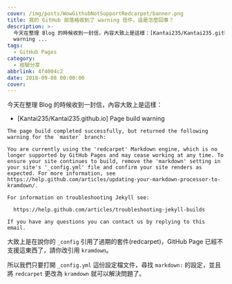 ```yaml
---
cover: /img/posts/WowGithubNotSupportRedcarpet/banner.png
title: 我的 GitHub 部落格收到了 warning 信件，這是怎麼回事？
description: >-
  今天在整理 Blog 的時候收到一封信，內容大致上是這樣：[Kantai235/Kantai235.github.io] Page build
  warning ...
tags:
  - GitHub Pages
category:
  - 經驗分享
abbrlink: 4f4004c2
date: 2018-09-08 00:00:00
cover:
---
```


今天在整理 Blog 的時候收到一封信，內容大致上是這樣：

- [Kantai235/Kantai235.github.io] Page build warning

```
The page build completed successfully, but returned the following warning for the `master` branch:

You are currently using the 'redcarpet' Markdown engine, which is no longer supported by GitHub Pages and may cease working at any time. To ensure your site continues to build, remove the 'markdown' setting in your site's '_config.yml' file and confirm your site renders as expected. For more information, see https://help.github.com/articles/updating-your-markdown-processor-to-kramdown/.

For information on troubleshooting Jekyll see:

  https://help.github.com/articles/troubleshooting-jekyll-builds

If you have any questions you can contact us by replying to this email.
```

大致上是在說你的 `_config` 引用了過期的套件(redcarpet)，GitHub Page 已經不支援這東西了，請你改引用 `kramdown`。

所以我們只要打開 `_config.yml` 這份設定檔文件，尋找 `markdown:` 的設定，並且將 `redcarpet` 更改為 `kramdown` 就可以解決問題了。
